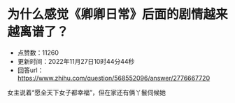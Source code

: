 # 为什么感觉《卿卿日常》后面的剧情越来越离谱了？
- 点赞数：11260
- 更新时间：2022年11月27日10时44分44秒
- 回答url：https://www.zhihu.com/question/568552096/answer/2776667720
<body>
 <p data-pid="c8P-CAEm">女主说着“愿全天下女子都幸福”，但在家还有俩丫鬟伺候她</p>
</body>